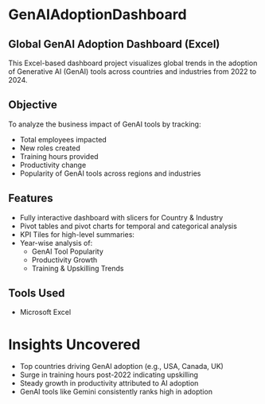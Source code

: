 # GenAIAdoptionDashboard

## Global GenAI Adoption Dashboard (Excel)

This Excel-based dashboard project visualizes global trends in the adoption of Generative AI (GenAI) tools across countries and industries from 2022 to 2024.

## Objective
To analyze the business impact of GenAI tools by tracking:
- Total employees impacted
- New roles created
- Training hours provided
- Productivity change
- Popularity of GenAI tools across regions and industries

## Features
- Fully interactive dashboard with slicers for Country & Industry
- Pivot tables and pivot charts for temporal and categorical analysis
- KPI Tiles for high-level summaries:
- Year-wise analysis of:
  - GenAI Tool Popularity
  - Productivity Growth
  - Training & Upskilling Trends

## Tools Used
- Microsoft Excel 

# Insights Uncovered
- Top countries driving GenAI adoption (e.g., USA, Canada, UK)
- Surge in training hours post-2022 indicating upskilling
- Steady growth in productivity attributed to AI adoption
- GenAI tools like Gemini consistently ranks high in adoption

